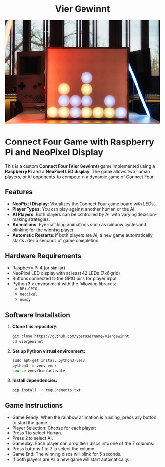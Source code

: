 <div align="center">
  <h1 align="center">Vier Gewinnt</h1>
</div>

  ![Bilder](/bilder/_DSF4458.jpg?raw=true "Titelbild")

# Connect Four Game with Raspberry Pi and NeoPixel Display

This is a custom **Connect Four (Vier Gewinnt)** game implemented using a **Raspberry Pi** and a **NeoPixel LED display**. The game allows two human players, or AI opponents, to compete in a dynamic game of Connect Four.

## Features
- **NeoPixel Display**: Visualizes the Connect Four game board with LEDs.
- **Player Types**: You can play against another human or the AI.
- **AI Players**: Both players can be controlled by AI, with varying decision-making strategies.
- **Animations**: Eye-catching animations such as rainbow cycles and blinking for the winning player.
- **Automatic Restarts**: If both players are AI, a new game automatically starts after 5 seconds of game completion.

## Hardware Requirements
- Raspberry Pi 4 (or similar)
- NeoPixel LED display with at least 42 LEDs (7x6 grid)
- Buttons connected to the GPIO pins for player input
- Python 3.x environment with the following libraries:
  - `RPi.GPIO`
  - `neopixel`
  - `numpy`

## Software Installation

1. **Clone this repository**:
   ```bash
   git clone https://github.com/yourusername/viergewinnt
   cd viergewinnt

2. **Set up Python virtual environment:**
   ```bash
   sudo apt-get install python3-venv
   python3 -m venv venv
   source venv/bin/activate

3. **Install dependencies:**
   ```bash
   pip install -r requirements.txt

## Game Instructions

- Game Ready: When the rainbow animation is running, press any button to start the game.
- Player Selection: Choose for each player:
- Press 1 to select Human.
- Press 2 to select AI.
- Gameplay: Each player can drop their discs into one of the 7 columns:
- Press buttons 1 to 7 to select the column.
- Game End: The winning discs will blink for 5 seconds.
- If both players are AI, a new game will start automatically.

